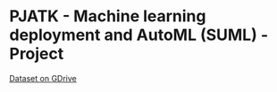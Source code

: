 # PJATK - Machine learning deployment and AutoML (SUML) - Project

[Dataset on GDrive](https://drive.google.com/drive/folders/17p_7q_MO6bWPaR_-Bg7lNkkfmHNYE4V7?usp=sharing)
